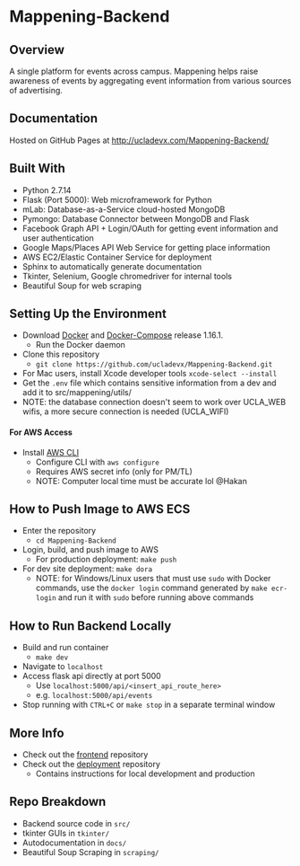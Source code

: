 # Mappening-Backend

## Overview
A single platform for events across campus. Mappening helps raise awareness of events by aggregating event information from various sources of advertising.

## Documentation
Hosted on GitHub Pages at http://ucladevx.com/Mappening-Backend/

## Built With
- Python 2.7.14
- Flask (Port 5000): Web microframework for Python
- mLab: Database-as-a-Service cloud-hosted MongoDB
- Pymongo: Database Connector between MongoDB and Flask
- Facebook Graph API + Login/OAuth for getting event information and user authentication
- Google Maps/Places API Web Service for getting place information
- AWS EC2/Elastic Container Service for deployment
- Sphinx to automatically generate documentation
- Tkinter, Selenium, Google chromedriver for internal tools
- Beautiful Soup for web scraping

## Setting Up the Environment
- Download [Docker](https://www.docker.com) and [Docker-Compose](https://github.com/docker/compose/releases) release 1.16.1.
  - Run the Docker daemon
- Clone this repository
  - `git clone https://github.com/ucladevx/Mappening-Backend.git`
- For Mac users, install Xcode developer tools `xcode-select --install`
- Get the `.env` file which contains sensitive information from a dev and add it to src/mappening/utils/
- NOTE: the database connection doesn't seem to work over UCLA_WEB wifis, a more secure connection is needed (UCLA_WIFI)

#### For AWS Access

- Install [AWS CLI](https://docs.aws.amazon.com/cli/latest/userguide/cli-chap-install.html)
  - Configure CLI with `aws configure`
  - Requires AWS secret info (only for PM/TL)
  - NOTE: Computer local time must be accurate lol @Hakan

## How to Push Image to AWS ECS
- Enter the repository
  - `cd Mappening-Backend`
- Login, build, and push image to AWS
  - For production deployment: `make push`
- For dev site deployment: `make dora`
  - NOTE: for Windows/Linux users that must use `sudo` with Docker commands, use the `docker login` command generated by `make ecr-login` and run it with `sudo` before running above commands
  

## How to Run Backend Locally
- Build and run container
  - `make dev`
- Navigate to `localhost`
- Access flask api directly at port 5000
  - Use `localhost:5000/api/<insert_api_route_here>`
  - e.g. `localhost:5000/api/events`
- Stop running with `CTRL+C` or `make stop` in a separate terminal window

## More Info
- Check out the [frontend](https://github.com/ucladevx/Mappening-Frontend) repository
- Check out the [deployment](https://github.com/ucladevx/Mappening-Deployment) repository
  - Contains instructions for local development and production

## Repo Breakdown
- Backend source code in `src/`
- tkinter GUIs in `tkinter/`
- Autodocumentation in `docs/`
- Beautiful Soup Scraping in `scraping/`
